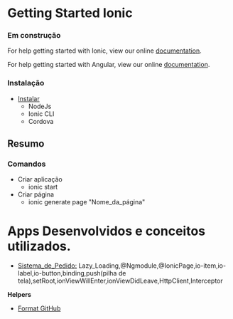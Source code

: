 # Getting Started Ionic

### Em construção

For help getting started with Ionic, view our online [documentation](https://ionicframework.com/docs).

For help getting started with Angular, view our online [documentation](https://angular.io/docs).

### Instalação

- [Instalar](https://ionicframework.com/docs/intro/installation)
  - NodeJs
  - Ionic CLI
  - Cordova

## Resumo

### Comandos

- Criar aplicação
  - ionic start
- Criar página
  - ionic generate page "Nome_da_página"

# Apps Desenvolvidos e conceitos utilizados.

- [Sistema_de_Pedido:](https://github.com/thomaserick/ionic_studies/tree/CursoSpringIonic) Lazy_Loading,@Ngmodule,@IonicPage,io-item,io-label,io-button,binding,push(pilha de tela),setRoot,ionViewWillEnter,ionViewDidLeave,HttpClient,Interceptor

**Helpers**

- [Format GitHub](https://help.github.com/en/articles/basic-writing-and-formatting-syntax)
